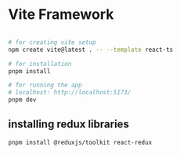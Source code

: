 # Vite Framework

```bash

# for creating vite setup
npm create vite@latest . -- --template react-ts

# for installation
pnpm install

# for running the app
# localhost: http://localhost:5173/
pnpm dev
```

## installing redux libraries

```bash
pnpm install @reduxjs/toolkit react-redux
```